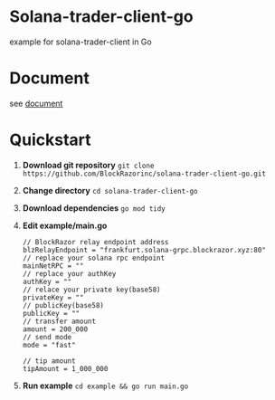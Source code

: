 # Solana-trader-client-go
example for solana-trader-client in Go

# Document
see [document](https://blockrazor.gitbook.io/blockrazor/solana/send-transaction/go)

# Quickstart

1. **Download git repository**
   `git clone https://github.com/BlockRazorinc/solana-trader-client-go.git`

2. **Change directory**
   `cd solana-trader-client-go`

3. **Download dependencies**
   `go mod tidy`

4. **Edit example/main.go**

	```
	// BlockRazor relay endpoint address
	blzRelayEndpoint = "frankfurt.solana-grpc.blockrazor.xyz:80"
	// replace your solana rpc endpoint
	mainNetRPC = ""
	// replace your authKey
	authKey = ""
	// relace your private key(base58)
	privateKey = ""
	// publicKey(base58)
	publicKey = ""
	// transfer amount
	amount = 200_000
	// send mode
	mode = "fast"

	// tip amount
	tipAmount = 1_000_000
	```

5. **Run example**
`cd example && go run main.go`

